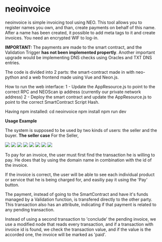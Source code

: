 # neoinvoice

neoinvoice is simple invoicing tool using NEO.
This tool allows you to register names you own, and than, create payments on behalf of this name.
After a name has been created, it possible to add meta tags to it and create invoices.
You need an encrypted WIF to log-in.

<b>IMPORTANT:</b> The payments are made to the smart contract, and the Validation Trigger <b>has not been implemented propertly</b>.
Another important upgrade would be implementing DNS checks using Oracles and TXT DNS entries.

The code is divided into 2 parts: the smart-contract made in with neo-python and a web frontend made using Vue and Neon.js.

How to run the web interface:
1 - Update the AppResource.js to point to the correct RPC and NEOScan ip address (currently our private network address)
2 - Deploy the smart contract and update the AppResource.js to point to the correct SmartContract Script Hash.

Having npm installed:
cd neoinvoice
npm install
npm run dev

<b>Usage Example</b>

The system is supposed to be used by two kinds of users: the seller and the buyer.
<b>The seller case</b>
For the Seller, 

![](https://imgur.com/afHQz1X.png)
![](https://imgur.com/9hWvkJI.png)
![](https://imgur.com/1S7XJoV.png)
![](https://imgur.com/H5wCq4a.png)
![](https://imgur.com/28HXc0X.png)
![](https://imgur.com/wM2lbNl.png)
![](https://imgur.com/xulnwVN.png)
![](https://imgur.com/0betgAc.png)

To pay for an invoice, the user must first find the transaction he is willing to pay. He does that by using the domain name in combination with the id of the invoice.

If the invoice is correct, the user will be able to see each individual product or service that he is being charged for, and easiliy pay it using the 'Pay' button.

The payment, instead of going to the SmartContract and have it's funds managed by a Validation function, is transfered directly to the other party. This transaction also has an attribute, indicating if that payment is related to any pending transaction.

Instead of using a second transaction to 'conclude' the pending invoice, we use a modified node that reads every transaction, and if a transaction with invoice id is found, we check the transaction value, and if the value is the accorded one, the invoice will be marked as 'paid'.

